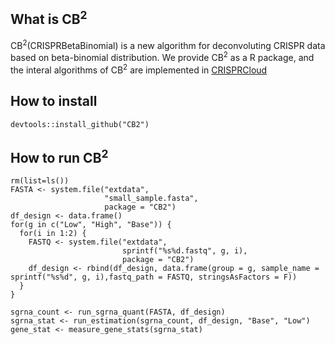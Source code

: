 ## What is CB<sup>2</sup>

CB<sup>2</sup>(CRISPRBetaBinomial) is a new algorithm for deconvoluting CRISPR data based on beta-binomial distribution. 
We provide CB<sup>2</sup> as a R package, and the interal algorithms of CB<sup>2</sup> are implemented in [CRISPRCloud](http://crispr.nrihub.org/)

## How to install

```{r}
devtools::install_github("CB2")
```

## How to run CB<sup>2</sup>

```{r}
rm(list=ls())
FASTA <- system.file("extdata",
                     "small_sample.fasta",
                     package = "CB2")
df_design <- data.frame()
for(g in c("Low", "High", "Base")) {
  for(i in 1:2) {
    FASTQ <- system.file("extdata", 
                         sprintf("%s%d.fastq", g, i), 
                         package = "CB2")
    df_design <- rbind(df_design, data.frame(group = g, sample_name = sprintf("%s%d", g, i),fastq_path = FASTQ, stringsAsFactors = F))
  }
}

sgrna_count <- run_sgrna_quant(FASTA, df_design)
sgrna_stat <- run_estimation(sgrna_count, df_design, "Base", "Low")
gene_stat <- measure_gene_stats(sgrna_stat)

```
